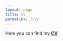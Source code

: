 ```yaml
---
layout: page
title: CV
permalink: /CV/
---
```


Here you can find my [**CV**](https://github.com/ManueleBazzichetto/pers-website/CVfolder/ManueleBazzichettoCV.pdf)

